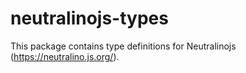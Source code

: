 # neutralinojs-types

This package contains type definitions for Neutralinojs (https://neutralino.js.org/).